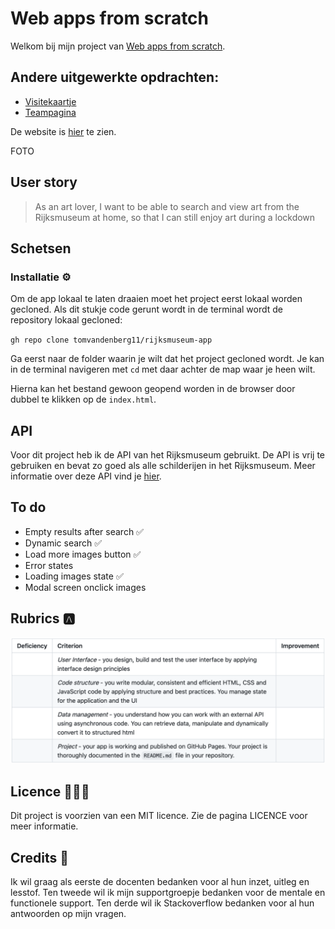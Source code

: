 # Web apps from scratch
Welkom bij mijn project van [Web apps from scratch](https://github.com/cmda-minor-web/web-app-from-scratch-2122 "Google's Homepage"). 

## Andere uitgewerkte opdrachten:
- [Visitekaartje](https://tomvandenberg11.github.io/rijksmuseum-app/visitekaartje/)
- [Teampagina](https://tomvandenberg11.github.io/team4-wafs-2022/)

De website is [hier](https://tomvandenberg11.github.io/rijksmuseum-app/museum/ "Google's Homepage") te zien.

FOTO

## User story
> As an art lover, I want to be able to search and view art from the Rijksmuseum at home, so that I can still enjoy art during a lockdown

## Schetsen


### Installatie ⚙️

Om de app lokaal te laten draaien moet het project eerst lokaal worden gecloned.
Als dit stukje code gerunt wordt in de terminal wordt de repository lokaal gecloned:

`gh repo clone tomvandenberg11/rijksmuseum-app`

Ga eerst naar de folder waarin je wilt dat het project gecloned wordt. Je kan in de terminal navigeren met `cd` met daar achter de map waar je heen wilt.

Hierna kan het bestand gewoon geopend worden in de browser door dubbel te klikken op de `index.html`.

## API
Voor dit project heb ik de API van het Rijksmuseum gebruikt. De API is vrij te gebruiken en bevat zo goed als alle
schilderijen in het Rijksmuseum. Meer informatie over deze API vind je [hier](https://data.rijksmuseum.nl/object-metadata/api/).

## To do
- Empty results after search ✅
- Dynamic search ✅
- Load more images button  ✅
- Error states
- Loading images state ✅
- Modal screen onclick images

## Rubrics 🅰️

![Rubrics](images/rubrics.png)

## Licence 👨🏻‍⚖️

Dit project is voorzien van een MIT licence. Zie de pagina LICENCE voor meer informatie.

## Credits 📣

Ik wil graag als eerste de docenten bedanken voor al hun inzet, uitleg en lesstof. Ten tweede wil ik mijn supportgroepje bedanken voor de mentale en functionele support. Ten derde wil ik Stackoverflow bedanken voor al hun antwoorden op mijn vragen.
